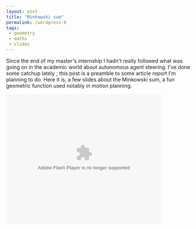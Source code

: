 ```yaml
---
layout: post
title: "Minkowski sum"
permalink: /wordpress-6
tags:
 - geometry
 - maths
 - slides
---
```

Since the end of my master's internship I hadn't really followed what was going on in the academic world about autonomous agent steering. I've done some catchup lately ; this post is a preamble to some article report I'm planning to do.  Here it is, a few slides about the Minkowski sum, a fun geometric function used notably in motion planning.

<object id="embedded" width="425" height="355" classid="clsid:d27cdb6e-ae6d-11cf-96b8-444553540000">
<param name="allowFullScreen" value="true" />
<param name="allowScriptAccess" value="always" />
<param name="src" value="http://static.slidesharecdn.com/swf/ssplayer2.swf?doc=minkowskisum-090917170955-phpapp02&amp;stripped_title=minkowski-sum-on-2d-geometry" />
<param name="allowfullscreen" value="true" /><embed src="http://static.slidesharecdn.com/swf/ssplayer2.swf?doc=minkowskisum-090917170955-phpapp02&amp;stripped_title=minkowski-sum-on-2d-geometry" type="application/x-shockwave-flash" width="425" height="355"></embed>
</object>
<script src="http://b.scorecardresearch.com/beacon.js?c1=7&amp;c2=7400849&amp;c3=1&amp;c4=&amp;c5=&amp;c6="></script>